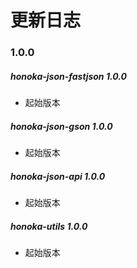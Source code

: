 # 更新日志

### 1.0.0
##### honoka-json-fastjson 1.0.0
- 起始版本

##### honoka-json-gson 1.0.0
- 起始版本

##### honoka-json-api 1.0.0
- 起始版本

##### honoka-utils 1.0.0
- 起始版本
